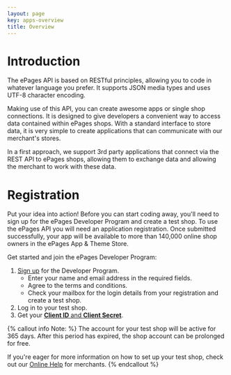```yaml
---
layout: page
key: apps-overview
title: Overview
---
```


# Introduction

The ePages API is based on RESTful principles, allowing you to code in whatever language you prefer.
It supports JSON media types and uses UTF-8 character encoding.

Making use of this API, you can create awesome apps or single shop connections.
It is designed to give developers a convenient way to access data contained within ePages shops.
With a standard interface to store data, it is very simple to create applications that can communicate with our merchant's stores.

In a first approach, we support 3rd party applications that connect via the REST API to ePages shops, allowing them to exchange data and allowing the merchant to work with these data.

# Registration

Put your idea into action!
Before you can start coding away, you'll need to sign up for the ePages Developer Program and create a test shop.
To use the ePages API you will need an application registration.
Once submitted successfully, your app will be available to more than 140,000 online shop owners in the ePages App & Theme Store.

Get started and join the ePages Developer Program:

1. [Sign up](http://www.epages.com/en/partner/developer-program/) for the Developer Program.
    * Enter your name and email address in the required fields.
    * Agree to the terms and conditions.
    * Check your mailbox for the login details from your registration and create a test shop.
2. Log in to your test shop.
3. Get your [**Client ID** and **Client Secret**](page:apps-create#get-your-credentials).

{% callout info Note: %}
The account for your test shop will be active for 365 days.
After this period has expired, the shop account can be prolonged for free.

If you're eager for more information on how to set up your test shop, check out our [Online Help](https://www.online-help-center.com/) for merchants.
{% endcallout %}
